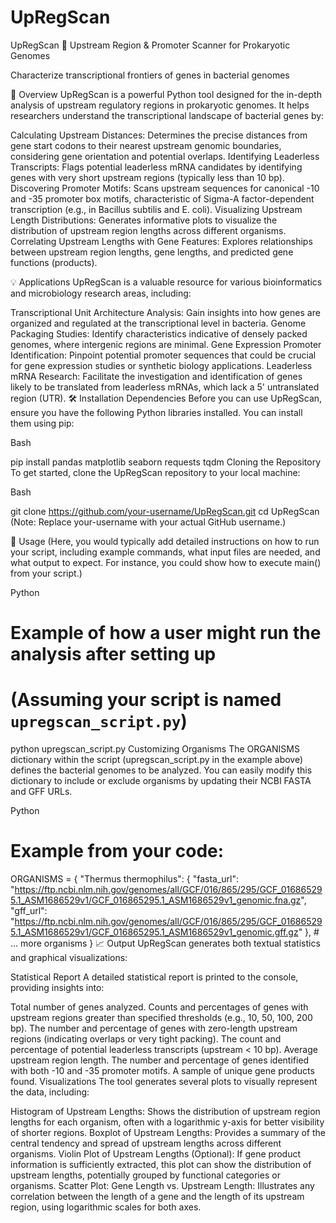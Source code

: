 # UpRegScan
UpRegScan 🧬
Upstream Region & Promoter Scanner for Prokaryotic Genomes

Characterize transcriptional frontiers of genes in bacterial genomes

🚀 Overview
UpRegScan is a powerful Python tool designed for the in-depth analysis of upstream regulatory regions in prokaryotic genomes. It helps researchers understand the transcriptional landscape of bacterial genes by:

Calculating Upstream Distances: Determines the precise distances from gene start codons to their nearest upstream genomic boundaries, considering gene orientation and potential overlaps.
Identifying Leaderless Transcripts: Flags potential leaderless mRNA candidates by identifying genes with very short upstream regions (typically less than 10 bp).
Discovering Promoter Motifs: Scans upstream sequences for canonical -10 and -35 promoter box motifs, characteristic of Sigma-A factor-dependent transcription (e.g., in Bacillus subtilis and E. coli).
Visualizing Upstream Length Distributions: Generates informative plots to visualize the distribution of upstream region lengths across different organisms.
Correlating Upstream Lengths with Gene Features: Explores relationships between upstream region lengths, gene lengths, and predicted gene functions (products).

💡 Applications
UpRegScan is a valuable resource for various bioinformatics and microbiology research areas, including:

Transcriptional Unit Architecture Analysis: Gain insights into how genes are organized and regulated at the transcriptional level in bacteria.
Genome Packaging Studies: Identify characteristics indicative of densely packed genomes, where intergenic regions are minimal.
Gene Expression Promoter Identification: Pinpoint potential promoter sequences that could be crucial for gene expression studies or synthetic biology applications.
Leaderless mRNA Research: Facilitate the investigation and identification of genes likely to be translated from leaderless mRNAs, which lack a 5' untranslated region (UTR).
🛠️ Installation
Dependencies
Before you can use UpRegScan, ensure you have the following Python libraries installed. You can install them using pip:

Bash

pip install pandas matplotlib seaborn requests tqdm
Cloning the Repository
To get started, clone the UpRegScan repository to your local machine:

Bash

git clone https://github.com/your-username/UpRegScan.git
cd UpRegScan
(Note: Replace your-username with your actual GitHub username.)


🚀 Usage
(Here, you would typically add detailed instructions on how to run your script, including example commands, what input files are needed, and what output to expect. For instance, you could show how to execute main() from your script.)

Python

# Example of how a user might run the analysis after setting up
# (Assuming your script is named `upregscan_script.py`)
python upregscan_script.py
Customizing Organisms
The ORGANISMS dictionary within the script (upregscan_script.py in the example above) defines the bacterial genomes to be analyzed. You can easily modify this dictionary to include or exclude organisms by updating their NCBI FASTA and GFF URLs.

Python

# Example from your code:
ORGANISMS = {
    "Thermus thermophilus": {
        "fasta_url": "https://ftp.ncbi.nlm.nih.gov/genomes/all/GCF/016/865/295/GCF_016865295.1_ASM1686529v1/GCF_016865295.1_ASM1686529v1_genomic.fna.gz",
        "gff_url": "https://ftp.ncbi.nlm.nih.gov/genomes/all/GCF/016/865/295/GCF_016865295.1_ASM1686529v1/GCF_016865295.1_ASM1686529v1_genomic.gff.gz"
    },
    # ... more organisms
}
📈 Output
UpRegScan generates both textual statistics and graphical visualizations:

Statistical Report
A detailed statistical report is printed to the console, providing insights into:

Total number of genes analyzed.
Counts and percentages of genes with upstream regions greater than specified thresholds (e.g., 10, 50, 100, 200 bp).
The number and percentage of genes with zero-length upstream regions (indicating overlaps or very tight packing).
The count and percentage of potential leaderless transcripts (upstream &lt; 10 bp).
Average upstream region length.
The number and percentage of genes identified with both -10 and -35 promoter motifs.
A sample of unique gene products found.
Visualizations
The tool generates several plots to visually represent the data, including:

Histogram of Upstream Lengths: Shows the distribution of upstream region lengths for each organism, often with a logarithmic y-axis for better visibility of shorter regions.
Boxplot of Upstream Lengths: Provides a summary of the central tendency and spread of upstream lengths across different organisms.
Violin Plot of Upstream Lengths (Optional): If gene product information is sufficiently extracted, this plot can show the distribution of upstream lengths, potentially grouped by functional categories or organisms.
Scatter Plot: Gene Length vs. Upstream Length: Illustrates any correlation between the length of a gene and the length of its upstream region, using logarithmic scales for both axes.

